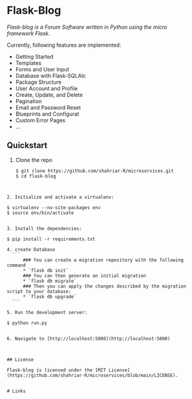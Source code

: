# Flask-Blog



*Flask-blog is a Forum Software written in Python using the micro framework Flask.*

Currently, following features are implemented:

* Getting Started
* Templates
* Forms and User Input
* Database with Flask-SQLAlc
* Package Structure
* User Account and Profile
* Create, Update, and Delete
* Pagination
*  Email and Password Reset
* Blueprints and Configurat
* Custom Error Pages
* ...

## Quickstart
1. Clone the repo
    ```
    $ git clone https://github.com/shahriar-R/microservices.git
    $ cd flask-blog
  ```


2. Initialize and activate a virtualenv:
  ```
    $ virtualenv --no-site-packages env
    $ source env/bin/activate
  ```

3. Install the dependencies:
  ```
    $ pip install -r requirements.txt

  ```
4. create Database
    ```
        ### You can create a migration repository with the following command
        * `flask db init`
        ### You can then generate an initial migration
        * `flask db migrate`
        ### Then you can apply the changes described by the migration script to your database:
        * `flask db upgrade`
    ```

5. Run the development server:
  ```
    $ python run.py
  ```

6. Navigate to [http://localhost:5000](http://localhost:5000)



## License

Flask-blog is licensed under the [MIT License](https://github.com/shahriar-R/microservices/blob/main/LICENSE).


# Links


